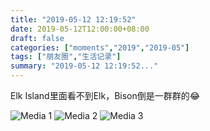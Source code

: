 ```yaml
---
title: "2019-05-12 12:19:52"
date: 2019-05-12T12:00:00+08:00
draft: false
categories: ["moments","2019","2019-05"]
tags: ["朋友圈","生活记录"]
summary: "2019-05-12 12:19:52..."
---
```


Elk Island里面看不到Elk，Bison倒是一群群的😂

![Media 1](/Moments/photos/2019-05-12/201905121219520.jpg)
![Media 2](/Moments/photos/2019-05-12/201905121219521.jpg)
![Media 3](/Moments/photos/2019-05-12/201905121219522.jpg)


